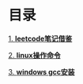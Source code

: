 # 目录

[1. **leetcode笔记借鉴**](leetcode)

[2. **linux操作命令**](linux)

[3. **windows gcc安装**](http://blog.csdn.net/yunxian_19/article/details/46799339)


